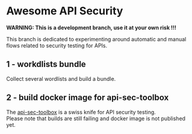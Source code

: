 # Awesome API Security 

**WARNING: This is a development branch, use it at your own risk !!!**

This branch is dedicated to experimenting around automatic and manual flows related to security testing for APIs.

## 1 - workdlists bundle
Collect several wordlists and build a bundle.

## 2 - build docker image for api-sec-toolbox
The [api-sec-toolbox](https://hub.docker.com/r/arainho/api-sec-toolbox) is a swiss knife for API security testing.  
Please note that builds are still failing and docker image is not published yet.


